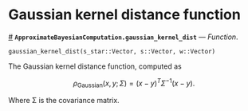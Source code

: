 
<a id='Gaussian-kernel-distance-function-1'></a>

# Gaussian kernel distance function

<a id='ApproximateBayesianComputation.gaussian_kernel_dist' href='#ApproximateBayesianComputation.gaussian_kernel_dist'>#</a>
**`ApproximateBayesianComputation.gaussian_kernel_dist`** &mdash; *Function*.



```
gaussian_kernel_dist(s_star::Vector, s::Vector, w::Vector)
```

The Gaussian kernel distance function, computed as

$$
ρ_{\text{Gaussian}}(x, y ; \Sigma) = (x-y)^{T}\Sigma^{-1}(x-y).
$$

Where Σ is the covariance matrix.


